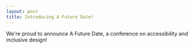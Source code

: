 ```yaml
---
layout: post
title: Introducing A Future Date!
---
```


We're proud to announce A Future Date, a conference on accessibility and inclusive design!


